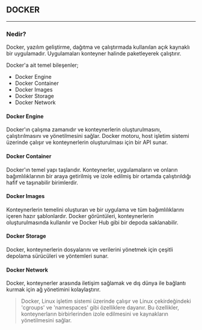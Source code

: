 ## DOCKER---### Nedir?Docker, yazılım geliştirme, dağıtma ve çalıştırmada kullanılan açık kaynaklı bir uygulamadır. Uygulamaları konteyner halinde paketleyerek çalıştırır.Docker'a ait temel bileşenler;- Docker Engine - Docker Container- Docker Images- Docker Storage- Docker Network#### Docker EngineDocker'ın çalışma zamanıdır ve konteynerlerin oluşturulmasını, çalıştırılmasını ve yönetilmesini sağlar. Docker motoru, host işletim sistemi üzerinde çalışır ve konteynerlerin oluşturulması için bir API sunar.#### Docker ContainerDocker'ın temel yapı taşlarıdır. Konteynerler, uygulamaların ve onların bağımlılıklarının bir araya getirilmiş ve izole edilmiş bir ortamda çalıştırıldığı hafif ve taşınabilir birimlerdir.#### Docker ImagesKonteynerlerin temelini oluşturan ve bir uygulama ve tüm bağımlılıklarını içeren hazır şablonlardır. Docker görüntüleri, konteynerlerin oluşturulmasında kullanılır ve Docker Hub gibi bir depoda saklanabilir.#### Docker StorageDocker, konteynerlerin dosyalarını ve verilerini yönetmek için çeşitli depolama sürücüleri ve yöntemleri sunar.#### Docker NetworkDocker, konteynerler arasında iletişim sağlamak ve dış dünya ile bağlantı kurmak için ağ yönetimini kolaylaştırır.> Docker, Linux işletim sistemi üzerinde çalışır ve Linux çekirdeğindeki 'cgroups' ve 'namespaces'> gibi özelliklere dayanır. Bu özellikler, konteynerların birbirlerinden izole edilmesini ve kaynakların > yönetilmesini sağlar.